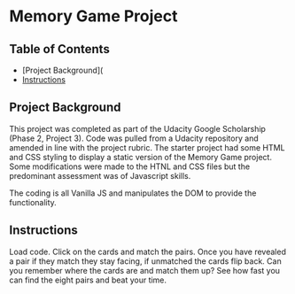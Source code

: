 # Memory Game Project

## Table of Contents

* [Project Background](
* [Instructions](#instructions)

## Project Background

This project was completed as part of the Udacity Google Scholarship (Phase 2, Project 3).
Code was pulled from a Udacity repository and amended in line with the project rubric. The starter project had some HTML and CSS styling to display a static version of the Memory Game project. Some modifications were made to the HTNL and CSS files but the predominant assessment was of Javascript skills. 

The coding is all Vanilla JS and manipulates the DOM to provide the functionality.

## Instructions

Load code. Click on the cards and match the pairs. Once you have revealed a pair if they match they stay facing, if unmatched the cards flip back. Can you remember where the cards are and match them up? See how fast you can find the eight pairs and beat your time. 


